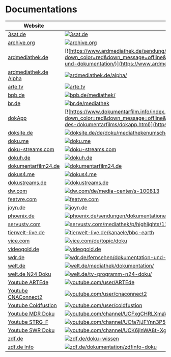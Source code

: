 # Documentations

|Website|Status|Remark|
|-|-|-|
|[3sat.de](https://3sat.de/)|[![3sat.de](https://img.shields.io/website?down_color=red&down_message=offline&up_color=green&up_message=online&url=https%3A%2F%2F3sat.de)](https://3sat.de/)|-|
|[archive.org](https://archive.org/)|[![archive.org](https://img.shields.io/website?down_color=red&down_message=offline&up_color=green&up_message=online&url=https%3A%2F%2Farchive.org)](https://archive.org/)|-|
|[ardmediathek.de](https://www.ardmediathek.de/sendung/reportage-und-dokumentation/)|[![https://www.ardmediathek.de/sendung/reportage-und-dokumentation/](https://img.shields.io/website?down_color=red&down_message=offline&up_color=green&up_message=online&url=https%3A%2F%2Fhttps://www.ardmediathek.de/sendung/reportage-und-dokumentation/)](https://www.ardmediathek.de/sendung/reportage-und-dokumentation/)|-|
|[ardmediathek.de Alpha](https://ardmediathek.de/alpha/)|[![ardmediathek.de/alpha/](https://img.shields.io/website?down_color=red&down_message=offline&up_color=green&up_message=online&url=https%3A%2F%2Fardmediathek.de/alpha/)](https://ardmediathek.de/alpha/)|-|
|[arte.tv](https://arte.tv/)|[![arte.tv](https://img.shields.io/website?down_color=red&down_message=offline&up_color=green&up_message=online&url=https%3A%2F%2Farte.tv)](https://arte.tv/)|-|
|[bpb.de](https://bpb.de/mediathek/)|[![bpb.de/mediathek/](https://img.shields.io/website?down_color=red&down_message=offline&up_color=green&up_message=online&url=https%3A%2F%2Fbpb.de/mediathek/)](https://bpb.de/mediathek/)|-|
|[br.de](https://br.de/mediathek/)|[![br.de/mediathek](https://img.shields.io/website?down_color=red&down_message=offline&up_color=green&up_message=online&url=https%3A%2F%2Fbr.de/mediathek)](https://br.de/mediathek/)|-|
|[dokApp](https://www.dokumentarfilm.info/index.php/haus-des-dokumentarfilms/dokapp.html/)|[![https://www.dokumentarfilm.info/index.php/haus-des-dokumentarfilms/dokapp.html](https://img.shields.io/website?down_color=red&down_message=offline&up_color=green&up_message=online&url=https%3A%2F%2Fhttps://www.dokumentarfilm.info/index.php/haus-des-dokumentarfilms/dokapp.html)](https://www.dokumentarfilm.info/index.php/haus-des-dokumentarfilms/dokapp.html/)|-|
|[doksite.de](https://doksite.de/de/doku/mediathekenumschau/)|[![doksite.de/de/doku/mediathekenumschau](https://img.shields.io/website?down_color=red&down_message=offline&up_color=green&up_message=online&url=https%3A%2F%2Fdoksite.de/de/doku/mediathekenumschau)](https://doksite.de/de/doku/mediathekenumschau/)|-|
|[doku.me](http://doku.me/)|[![doku.me](https://img.shields.io/website?down_color=red&down_message=offline&up_color=green&up_message=online&url=http%3A%2F%2Fdoku.me)](http://doku.me/)|-|
|[doku-streams.com](http://doku-streams.com/)|[![doku-streams.com](http://img.shields.io/website?down_color=red&down_message=offline&up_color=green&up_message=online&url=http%3A%2F%2Fdoku-streams.com)](http://doku-streams.com/)|-|
|[dokuh.de](https://dokuh.de/)|[![dokuh.de](https://img.shields.io/website?down_color=red&down_message=offline&up_color=green&up_message=online&url=https%3A%2F%2Fdokuh.de)](https://dokuh.de/)|-|
|[dokumentarfilm24.de](https://dokumentarfilm24.de/)|[![dokumentarfilm24.de](https://img.shields.io/website?down_color=red&down_message=offline&up_color=green&up_message=online&url=https%3A%2F%2Fdokumentarfilm24.de)](https://dokumentarfilm24.de/)|-|
|[dokus4.me](http://dokus4.me/)|[![dokus4.me](http://img.shields.io/website?down_color=red&down_message=offline&up_color=green&up_message=online&url=http%3A%2F%2Fdokus4.me)](http://dokus4.me/)|-|
|[dokustreams.de](https://dokustreams.de/)|[![dokustreams.de](https://img.shields.io/website?down_color=red&down_message=offline&up_color=green&up_message=online&url=https%3A%2F%2Fdokustreams.de)](https://dokustreams.de/)|-|
|[dw.com](https://dw.com/de/media-center/s-100813/)|[![dw.com/de/media-center/s-100813](https://img.shields.io/website?down_color=red&down_message=offline&up_color=green&up_message=online&url=https%3A%2F%2Fdw.com/de/media-center/s-100813)](https://dw.com/de/media-center/s-100813/)|-|
|[featvre.com](https://featvre.com/)|[![featvre.com](https://img.shields.io/website?down_color=red&down_message=offline&up_color=green&up_message=online&url=https%3A%2F%2Ffeatvre.com)](https://featvre.com/)|-|
|[joyn.de](https://joyn.de/)|[![joyn.de](https://img.shields.io/website?down_color=red&down_message=offline&up_color=green&up_message=online&url=https%3A%2F%2Fjoyn.de)](https://joyn.de/)|-|
|[phoenix.de](https://phoenix.de/sendungen/dokumentationen-s-121583.html/)|[![phoenix.de/sendungen/dokumentationen-s-121583.html](https://img.shields.io/website?down_color=red&down_message=offline&up_color=green&up_message=online&url=https%3A%2F%2Fphoenix.de/sendungen/dokumentationen-s-121583.html)](https://phoenix.de/sendungen/dokumentationen-s-121583.html/)|-|
|[servustv.com](https://servustv.com/mediathek/p/highlights/119757/)|[![servustv.com/mediathek/p/highlights/119757/](https://img.shields.io/website?down_color=red&down_message=offline&up_color=green&up_message=online&url=https%3A%2F%2Fservustv.com/mediathek/p/highlights/119757/)](https://servustv.com/mediathek/p/highlights/119757/)|-|
|[tierwelt-live.de](https://tierwelt-live.de/kanaele/bbc-earth/)|[![tierwelt-live.de/kanaele/bbc-earth](https://img.shields.io/website?down_color=red&down_message=offline&up_color=green&up_message=online&url=https%3A%2F%2Ftierwelt-live.de/kanaele/bbc-earth)](https://tierwelt-live.de/kanaele/bbc-earth/)|-|
|[vice.com](https://vice.com/de/topic/doku/)|[![vice.com/de/topic/doku](https://img.shields.io/website?down_color=red&down_message=offline&up_color=green&up_message=online&url=https%3A%2F%2Fvice.com/de/topic/doku)](https://vice.com/de/topic/doku/)|-|
|[videogold.de](https://videogold.de/)|[![videogold.de](https://img.shields.io/website?down_color=red&down_message=offline&up_color=green&up_message=online&url=https%3A%2F%2Fvideogold.de)](https://videogold.de/)|-|
|[wdr.de](https://wdr.de/fernsehen/dokumentation-und-reportage/videos/doku-kanal-100.html/)|[![wdr.de/fernsehen/dokumentation-und-reportage/videos/doku-kanal-100.html](https://img.shields.io/website?down_color=red&down_message=offline&up_color=green&up_message=online&url=https%3A%2F%2Fwdr.de/fernsehen/dokumentation-und-reportage/videos/doku-kanal-100.html)](https://wdr.de/fernsehen/dokumentation-und-reportage/videos/doku-kanal-100.html/)|-|
|[welt.de](https://welt.de/mediathek/dokumentation/)|[![welt.de/mediathek/dokumentation/](https://img.shields.io/website?down_color=red&down_message=offline&up_color=green&up_message=online&url=https%3A%2F%2Fwelt.de/mediathek/dokumentation/)](https://welt.de/mediathek/dokumentation/)|-|
|[welt.de N24 Doku](https://welt.de/tv-programm-n24-doku/)|[![welt.de/tv-programm-n24-doku/](https://img.shields.io/website?down_color=red&down_message=offline&up_color=green&up_message=online&url=https%3A%2F%2Fwelt.de/tv-programm-n24-doku/)](https://welt.de/tv-programm-n24-doku/)|-|
|[Youtube ARTEde](https://youtube.com/user/ARTEde/)|[![youtube.com/user/ARTEde](https://img.shields.io/website?down_color=red&down_message=offline&up_color=green&up_message=online&url=https%3A%2F%2Fyoutube.com/user/ARTEde)](https://youtube.com/user/ARTEde/)|-|
|[Youtube CNAConnect2](https://youtube.com/user/cnaconnect2/)|[![youtube.com/user/cnaconnect2](https://img.shields.io/website?down_color=red&down_message=offline&up_color=green&up_message=online&url=https%3A%2F%2Fyoutube.com/user/cnaconnect2)](https://youtube.com/user/cnaconnect2/)|-|
|[Youtube Coldfustion](https://youtube.com/user/coldfustion/)|[![youtube.com/user/coldfustion](https://img.shields.io/website?down_color=red&down_message=offline&up_color=green&up_message=online&url=https%3A%2F%2Fyoutube.com/user/coldfustion)](https://youtube.com/user/coldfustion/)|-|
|[Youtube MDR Doku](https://youtube.com/channel/UCFxgCHRLXmaW3YUyDsikoSw/)|[![youtube.com/channel/UCFxgCHRLXmaW3YUyDsikoSw](https://img.shields.io/website?down_color=red&down_message=offline&up_color=green&up_message=online&url=https%3A%2F%2Fyoutube.com/channel/UCFxgCHRLXmaW3YUyDsikoSw)](https://youtube.com/channel/UCFxgCHRLXmaW3YUyDsikoSw/)|-|
|[Youtube STRG_F](https://youtube.com/channel/UCfa7jJFYnn3P5LdJXsFkrjw/)|[![youtube.com/channel/UCfa7jJFYnn3P5LdJXsFkrjw](https://img.shields.io/website?down_color=red&down_message=offline&up_color=green&up_message=online&url=https%3A%2F%2Fyoutube.com/channel/UCfa7jJFYnn3P5LdJXsFkrjw)](https://youtube.com/channel/UCfa7jJFYnn3P5LdJXsFkrjw/)|-|
|[Youtube SWR Doku](https://youtube.com/channel/UCK6jlnWA8t-XgUxwZJJHkQA/)|[![youtube.com/channel/UCK6jlnWA8t-XgUxwZJJHkQA](https://img.shields.io/website?down_color=red&down_message=offline&up_color=green&up_message=online&url=https%3A%2F%2Fyoutube.com/channel/UCK6jlnWA8t-XgUxwZJJHkQA)](https://youtube.com/channel/UCK6jlnWA8t-XgUxwZJJHkQA/)|-|
|[zdf.de](https://zdf.de/doku-wissen/)|[![zdf.de/doku-wissen](https://img.shields.io/website?down_color=red&down_message=offline&up_color=green&up_message=online&url=https%3A%2F%2Fzdf.de/doku-wissen)](https://zdf.de/doku-wissen/)|-|
|[zdf.de Info](https://zdf.de/dokumentation/zdfinfo-doku/)|[![zdf.de/dokumentation/zdfinfo-doku](https://img.shields.io/website?down_color=red&down_message=offline&up_color=green&up_message=online&url=https%3A%2F%2Fzdf.de/dokumentation/zdfinfo-doku)](https://zdf.de/dokumentation/zdfinfo-doku/)|-|